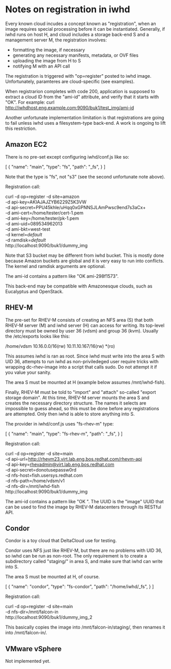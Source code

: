 Notes on registration in iwhd
=============================

Every known cloud incudes a concept known as "registration", when an image
requires special processing before it can be instantiated. Generally, if
iwhd runs on host H, and cloud includes a storage back-end S and a management
server M, the registration involves:
 - formatting the image, if necessary
 - generating any necessary manifests, metadata, or OVF files
 - uploading the image from H to S
 - notifying M with an API call

The registration is triggered with "op=register" posted to iwhd image.
Unfortunately, paramteres are cloud-specific (see examples).

When registrarion completes with code 200, application is supposed to
extract a cloud ID from the "ami-id" attribute, and verify that it starts
with "OK". For example:
 curl http://iwhdhost.eng.example.com:9090/buk1/test_img/ami-id

Another unfortunate implementation limitation is that registrations are
going to fail unless iwhd uses a filesystem-type back-end. A work is ongoing
to lift this restriction.

Amazon EC2
----------

There is no pre-set except configuring iwhd/conf.js like so:

[
   {
      "name": "main",
      "type": "fs",
      "path": "_fs",
   }
]

Note that the type is "fs", not "s3" (see the second unfortunate note above).

Registration call:

 curl -d op=register -d site=amazon \
  -d api-key=AKIAJAJZYB6229Z5K3VW \
  -d api-secret=PPU45khle/uHqq0xGPNNSJLAmPwsc9end7s3aCx+ \
  -d ami-cert=/home/tester/cert-1.pem \
  -d ami-key=/home/tester/pk-1.pem \
  -d ami-uid=089534962013 \
  -d ami-bkt=west-test \
  -d kernel=_default_ \
  -d ramdisk=_default_ \
  http://localhost:9090/buk1/dummy_img

Note that S3 bucket may be different from iwhd bucket. This is mostly done
because Amazon buckets are global and it is very easy to run into conflicts.
The kernel and ramdisk arguments are optional.

The ami-id contains a pattern like "OK ami-298f1573".

This back-end may be compatible with Amazonesque clouds, such as Eucalyptus
and OpenStack.

RHEV-M
------

The pre-set for RHEV-M consists of creating an NFS area (S) that both RHEV-M
server (M) and iwhd server (H) can access for writing. Its top-level directory
must be owned by user 36 (vdsm) and group 36 (kvm). Usually the /etc/exports
looks like this:

 /home/vdsm  10.16.0.0/16(rw) 10.11.10.167/16(rw) *(ro)

This assumes iwhd is ran as root. Since iwhd must write into the area S
with UID 36, attempts to run iwhd as non-priviledeged user require
tricks with wrapping dc-rhev-image into a script that calls sudo.
Do not attempt it if you value your sanity.

The area S must be mounted at H (example below assumes /mnt/iwhd-fish).

Finally, RHEV-M must be told to "import" and "attach" so-called
"export storage domain". At this time, RHEV-M server mounts the area S
and creates the necessary directory structure. The names it selects are
impossible to guess ahead, so this must be done before any registrations
are attempted. Only then iwhd is able to store anything into S.

The provider in iwhd/conf.js uses "fs-rhev-m" type:

[
   {
      "name": "main",
      "type": "fs-rhev-m",
      "path": "_fs",
   }
]

Registration call:

 curl -d op=register -d site=main \
  -d api-url=http://rhevm23.virt.lab.eng.bos.redhat.com/rhevm-api \
  -d api-key=rhevadmin@virt.lab.eng.bos.redhat.com \
  -d api-secret=donotusepassw0rd \
  -d nfs-host=fish.usersys.redhat.com \
  -d nfs-path=/home/vdsm/v1 \
  -d nfs-dir=/mnt/iwhd-fish \
  http://localhost:9090/buk1/dummy_img

The ami-id contains a pattern like "OK <uuid>". The UUID is the "image"
UUID that can be used to find the image by RHEV-M datacenters through
its RESTful API.

Condor
------

Condor is a toy cloud that DeltaCloud use for testing.

Condor uses NFS just like RHEV-M, but there are no problems with UID 36,
so iwhd can be run as non-root. The only requirement is to create a
subdirectory called "staging/" in area S, and make sure that iwhd can
write into S.

The area S must be mounted at H, of course.

[
   {
      "name": "condor",
      "type": "fs-condor",
      "path": "/home/iwhd/_fs",
   }
]

Registration call:

 curl -d op=register -d site=main \
  -d nfs-dir=/mnt/falcon-in \
  http://localhost:9090/buk1/dummy_img_2

This basically copies the image into /mnt/falcon-in/staging/, then
renames it into /mnt/falcon-in/.

VMware vSphere
--------------

Not implemented yet.
